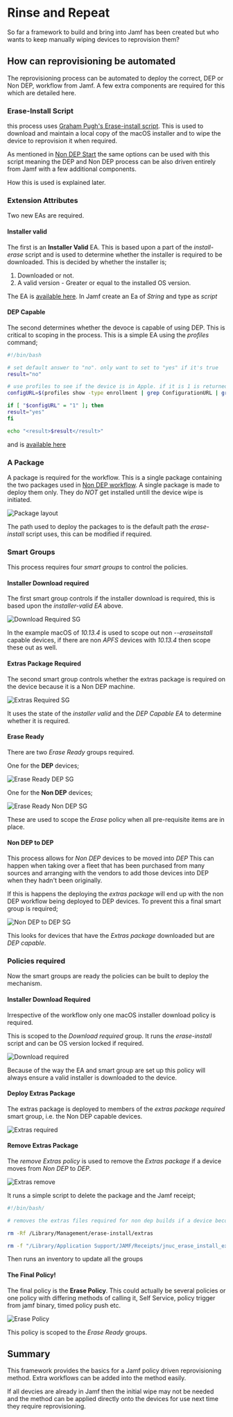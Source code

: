 # Rinse and Repeat #

So far a framework to build and bring into Jamf has been created but who wants to keep manually wiping devices to reprovision them?

## How can reprovisioning be automated ##

The reprovisioning process can be automated to deploy the correct, DEP or Non DEP, workflow from Jamf.
A few extra components are required for this which are detailed here.

### Erase-Install Script ###

this process uses [Graham Pugh's Erase-install script](https://github.com/grahampugh/erase-install). This is used to download and maintain a local copy of the macOS installer and to wipe the device to reprovision it when required.

As mentioned in [Non DEP Start](https://github.com/PhantomPhixer/JNUC-2019/blob/master/NonDEP.md) the same options can be used with this script meaning the DEP and Non DEP process can be also driven entirely from Jamf with a few additional components.

How this is used is explained later.

### Extension Attributes ###

Two new EAs are required.

#### Installer valid ####
The first is an **Installer Valid** EA. This is based upon a part of the *install-erase* script and is used to determine whether the installer is required to be downloaded. This is decided by whether the installer is;
1. Downloaded or not.
2. A valid version - Greater or equal to the installed OS version.

The EA is [available here](../master/files/installer-valid-ea.txt). In Jamf create an Ea of *String* and type as *script*

#### DEP Capable ####

The second determines whether the devoce is capable of using DEP. This is critical to scoping in the process.
This is a simple EA using the *profiles* command;

```bash
#!/bin/bash

# set default answer to "no". only want to set to "yes" if it's true
result="no"

# use profiles to see if the device is in Apple. if it is 1 is returned, if not 0
configURL=$(profiles show -type enrollment | grep ConfigurationURL | grep -c http)

if [ "$configURL" = "1" ]; then
result="yes"
fi

echo "<result>$result</result>"
```

and is [available here](../master/files/DEP-capable-ea.txt)

### A Package ###

A package is required for the workflow. This is a single package containing the two packages used in [Non DEP workflow](https://github.com/PhantomPhixer/JNUC-2019/blob/master/NonDEP.md). A single package is made to deploy them only. They do *NOT* get installed untill the device wipe is initiated.

![Package layout](https://github.com/PhantomPhixer/JNUC-2019/blob/master/images/Non-DEP-Deploy.png)

The path used to deploy the packages to is the default path the *erase-install* script uses, this can be modified if required. 

### Smart Groups ###

This process requires four *smart groups* to control the policies.

#### Installer Download required ####

The first smart group controls if the installer download is required, this is based upon the *installer-valid EA* above.
 
![Download Required SG](https://github.com/PhantomPhixer/JNUC-2019/blob/master/images/installer-download-required.png)

In the example macOS of *10.13.4* is used to scope out non *--eraseinstall* capable devices, if there are non *APFS* devices with *10.13.4* then scope these out as well.

#### Extras Package Required ####

The second smart group controls whether the extras package is required on the device because it is a Non DEP machine.

![Extras Required SG](https://github.com/PhantomPhixer/JNUC-2019/blob/master/images/extras-required.png)

It uses the state of the *installer valid* and the *DEP Capable EA* to determine whether it is required.

#### Erase Ready ####

There are two *Erase Ready* groups required. 

One for the **DEP** devices;

![Erase Ready DEP SG](https://github.com/PhantomPhixer/JNUC-2019/blob/master/images/DEP-erase-ready.png)

One for the **Non DEP** devices;

![Erase Ready Non DEP SG](https://github.com/PhantomPhixer/JNUC-2019/blob/master/images/NON-DEP-Erase-Ready.png)

These are used to scope the *Erase* policy when all pre-requisite items are in place.


#### Non DEP to DEP ####

This process allows for *Non DEP* devices to be moved into *DEP* This can happen when taking over a fleet that has been purchased from many sources and arranging with the vendors to add those devices into DEP when they hadn't been originally.

If this is happens the deploying the *extras package* will end up with the non DEP workflow being deployed to DEP devices. To prevent this a final smart group is required;

![Non DEP to DEP SG](https://github.com/PhantomPhixer/JNUC-2019/blob/master/images/non-dep-to-dep.png)

This looks for devices that have the *Extras package* downloaded but are *DEP capable*.

### Policies required ###

Now the smart groups are ready the policies can be built to deploy the mechanism.

#### Installer Download Required ####

Irrespective of the workflow only one macOS installer download policy is required.

This is scoped to the *Download required* group. It runs the *erase-install* script and can be OS version locked if required.

![Download required](https://github.com/PhantomPhixer/JNUC-2019/blob/master/images/installer-download-required.png)

Because of the way the EA and smart group are set up this policy will always ensure a valid installer is downloaded to the device. 

#### Deploy Extras Package ####

The extras package is deployed to members of the *extras package required* smart group, i.e. the Non DEP capable devices.

![Extras required](https://github.com/PhantomPhixer/JNUC-2019/blob/master/images/deploy-extras-policy.png)

#### Remove Extras Package ####

The *remove Extras policy* is used to remove the *Extras package* if a device moves from *Non DEP* to *DEP*.

![Extras remove](https://github.com/PhantomPhixer/JNUC-2019/blob/master/images/remove-extras-policy.png)

It runs a simple script to delete the package and the Jamf receipt;

```bash
#!/bin/bash/

# removes the extras files required for non dep builds if a device becomes dep ready

rm -Rf /Library/Management/erase-install/extras

rm -f "/Library/Application Support/JAMF/Receipts/jnuc_erase_install_extras.pkg"
```
Then runs an inventory to update all the groups

#### The Final Policy! ####

The final policy is the **Erase Policy**. This could actually be several policies or one policy with differing methods of calling it, Self Service, policy trigger from jamf binary, timed policy push etc.

![Erase Policy](https://github.com/PhantomPhixer/JNUC-2019/blob/master/images/erase-policy.png)

This policy is scoped to the *Erase Ready* groups.


## Summary ##

This framework provides the basics for a Jamf policy driven reprovisioning method. Extra workflows can be added into the method easily.

If all devcies are already in Jamf then the initial wipe may not be needed and the method can be applied directly onto the devices for use next time they require reprovisioning.





